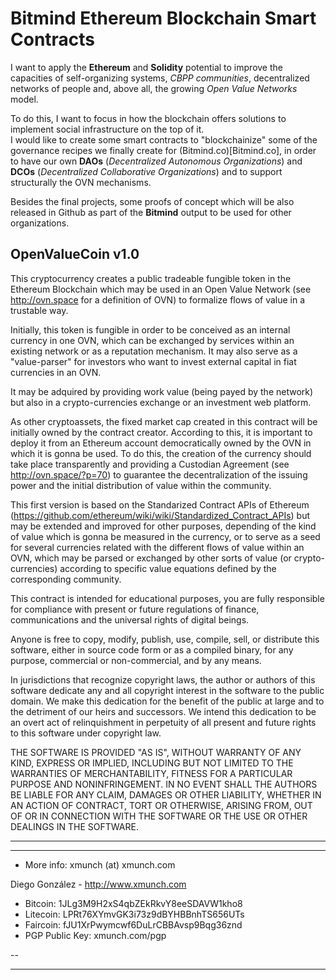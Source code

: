# Bitmind Ethereum Blockchain Smart Contracts

I want to apply the **Ethereum** and **Solidity** potential to improve the
capacities of self-organizing systems, *CBPP communities*, decentralized networks of people
and, above all, the growing *Open Value Networks* model. 

To do this, I want to focus in how the blockchain offers solutions to implement social infrastructure on the top of it.  
I would like to create some smart contracts to "blockchainize" some of the governance recipes 
we finally create for (Bitmind.co)[Bitmind.co], in order to have our own **DAOs** (*Decentralized Autonomous Organizations*)
and **DCOs** (*Decentralized Collaborative Organizations*) and to support structurally the OVN mechanisms. 

Besides the final projects, some proofs of concept which will be also released in Github as part of
the **Bitmind** output to be used for other organizations.


## OpenValueCoin v1.0

This cryptocurrency creates a public tradeable fungible token
in the Ethereum Blockchain which may be used in an Open Value Network
(see http://ovn.space for a definition of OVN) to formalize flows of value
in a trustable way.

Initially, this token is fungible in order to be conceived as an internal
currency in one OVN, which can be exchanged by services within an existing
network or as a reputation mechanism. It may also serve as a "value-parser"
for investors who want to invest external capital in fiat currencies in 
an OVN.

It may be adquired by providing work value (being payed by the network) but
also in a crypto-currencies exchange or an investment web platform.

As other cryptoassets, the fixed market cap created in this contract
will be initially owned by the contract creator. According to this, 
it is important to deploy it from an Ethereum account democratically owned
by the OVN in which it is gonna be used. To do this, the creation of the 
currency should take place transparently and providing a Custodian Agreement 
(see http://ovn.space/?p=70) to guarantee the decentralization of the 
issuing power and the initial distribution of value within the community.

This first version is based on the Standarized Contract APIs of Ethereum
(https://github.com/ethereum/wiki/wiki/Standardized_Contract_APIs) but may
be extended and improved for other purposes, depending of the kind of value
which is gonna be measured in the currency, or to serve as a seed for several
currencies related with the different flows of value within an OVN, which
may be parsed or exchanged by other sorts of value (or crypto-currencies) 
according to specific value equations defined by the corresponding community.
 
This contract is intended for educational purposes, you are fully responsible 
for compliance with present or future regulations of finance, communications
and the universal rights of digital beings.

Anyone is free to copy, modify, publish, use, compile, sell, or
distribute this software, either in source code form or as a compiled
binary, for any purpose, commercial or non-commercial, and by any
means.

In jurisdictions that recognize copyright laws, the author or authors
of this software dedicate any and all copyright interest in the
software to the public domain. We make this dedication for the benefit
of the public at large and to the detriment of our heirs and
successors. We intend this dedication to be an overt act of
relinquishment in perpetuity of all present and future rights to this
software under copyright law.

THE SOFTWARE IS PROVIDED "AS IS", WITHOUT WARRANTY OF ANY KIND,
EXPRESS OR IMPLIED, INCLUDING BUT NOT LIMITED TO THE WARRANTIES OF
MERCHANTABILITY, FITNESS FOR A PARTICULAR PURPOSE AND NONINFRINGEMENT.
IN NO EVENT SHALL THE AUTHORS BE LIABLE FOR ANY CLAIM, DAMAGES OR
OTHER LIABILITY, WHETHER IN AN ACTION OF CONTRACT, TORT OR OTHERWISE,
ARISING FROM, OUT OF OR IN CONNECTION WITH THE SOFTWARE OR THE USE OR
OTHER DEALINGS IN THE SOFTWARE.

**********************************************

--- 

* More info: xmunch (at) xmunch.com

Diego González - http://www.xmunch.com

* Bitcoin: 1JLg3M9H2xS4qbZEkRkvY8eeSDAVW1kho8
* Litecoin: LPRt76XYmvGK3i73z9dBYHBBnhTS656UTs
* Faircoin: fJU1XrPwymcwf6DuLrCBBAvsp9Bqg36znd
* PGP Public Key: xmunch.com/pgp


--

**********************************************

